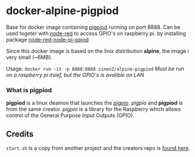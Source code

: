 # docker-alpine-pigpiod
Base for docker image containing [pigpiod](http://abyz.me.uk/rpi/pigpio/pigpiod.html) running on port 8888. 
Can be used togeter with [node-red](https://nodered.org/) to access GPIO's on raspberry pi. by installing package [node-red-node-pi-gpiod](https://flows.nodered.org/node/node-red-node-pi-gpiod)

Since this docker image is based on the linix distribution **alpine**, the image i very small (~6MB).

Usage: `docker run -it -p 8888:8888 zinen2/alpine-pigpiod`
*Must be run on a raspberry pi itslef, but the GPIO's is avalible on LAN*

### What is pigpiod
**pigpiod** is a linux deamon that launches the *[pigpio](http://abyz.me.uk/rpi/pigpio/index.html)*. *pigpio* and **pigpiod** is from the same creator.
*pigpio* is a library for the Raspberry which allows control of the General Purpose Input Outputs (GPIO).

## Credits
`start.sh` is a copy from another project and the creators repo is [found here](https://github.com/janvda/balena-node-red).
